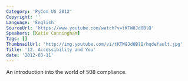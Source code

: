 ```yaml
---
Category: 'PyCon US 2012'
Copyright: ''
Language: 'English'
SourceUrl: 'https://www.youtube.com/watch?v=tKTW8Jd0BlQ'
Speakers: [Katie Cunningham]
Tags: []
ThumbnailUrl: 'http://img.youtube.com/vi/tKTW8Jd0BlQ/hqdefault.jpg'
Title: '12. Accessibility and You'
date: '2012-03-11'
---
```

An introduction into the world of 508 compliance.

